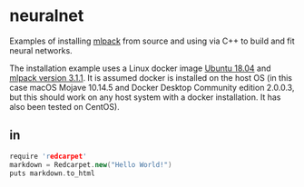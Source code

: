 # neuralnet
Examples of installing [mlpack](http://www.mlpack.org) from source and using via C++ to build and fit neural networks. 

The installation example uses a Linux docker image [Ubuntu 18.04](https://hub.docker.com/_/ubuntu) and [mlpack version 3.1.1](https://www.mlpack.org/files/mlpack-3.1.1.tar.gz). It is assumed docker is installed on the host OS (in this case macOS Mojave 10.14.5 and Docker Desktop Community edition 2.0.0.3, but this should work on any host system with a docker installation. It has also been tested on CentOS).  

## in

```c++
require 'redcarpet'
markdown = Redcarpet.new("Hello World!")
puts markdown.to_html
```
